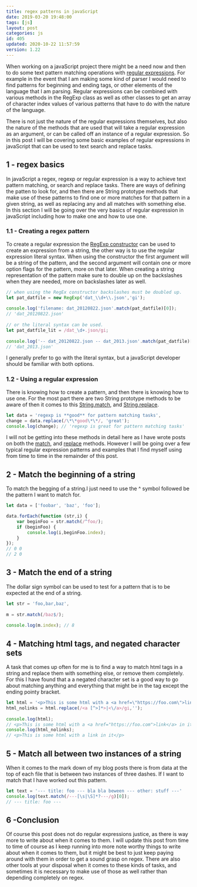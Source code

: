 ```yaml
---
title: regex patterns in javaScript
date: 2019-03-20 19:48:00
tags: [js]
layout: post
categories: js
id: 405
updated: 2020-10-22 11:57:59
version: 1.22
---
```


When working on a javaScript project there might be a need now and then to do some text pattern matching operations with [regular expressions](https://developer.mozilla.org/en-US/docs/Web/JavaScript/Guide/Regular_Expressions). For example in the event that I am making some kind of parser I would need to find patterns for beginning and ending tags, or other elements of the language that I am parsing. Regular expressions can be combined with various methods in the RegExp class as well as other classes to get an array of character index values of various patterns that have to do with the nature of the language.

There is not just the nature of the regular expressions themselves, but also the nature of the methods that are used that will take a regular expression as an argument, or can be called off an instance of a regular expression. So in this post I will be covering some basic examples of regular expressions in javaScript that can be used to text search and replace tasks.

<!-- more -->

## 1 - regex basics

In javaScript a regex, regexp or regular expression is a way to achieve text pattern matching, or search and replace tasks. There are ways of defining the patten to look for, and then there are String prototype methods that make use of these patterns to find one or more matches for that pattern in a given string, as well as replacing any and all matches with something else. In this section I will be going over the very basics of regular expression in javaScript including how to make one and how to use one.

### 1.1 - Creating a regex pattern

To create a regular expression the [RegExp constructor](https://developer.mozilla.org/en-US/docs/Web/JavaScript/Reference/Global_Objects/RegExp) can be used to create an expression from a string, the other way is to use the regular expression literal syntax. When using the constructor the first argument will be a string of the pattern, and the second argument will contain one or more option flags for the pattern, more on that later. When creating a string representation of the pattern make sure to double up on the backslashes when they are needed, more on backslashes later as well.

```js
// when using the RegEx constructor backslashes must be doubled up.
let pat_datfile = new RegExp('dat_\\d+\\.json','gi');
 
console.log('filename: dat_20120822.json'.match(pat_datfile)[0]);
// 'dat_20120822.json'
 
// or the literal syntax can be used.
let pat_datfile_lit = /dat_\d+.json/gi;
 
console.log('-- dat_20120822.json -- dat_2013.json'.match(pat_datfile)[1]);
// 'dat_2013.json'
```

I generally prefer to go with the literal syntax, but a javaScript developer should be familiar with both options.


### 1.2 - Using a regular expression

There is knowing how to create a pattern, and then there is knowing how to use one. For the most part there are two String prototype methods to be aware of then it comes to this [String.match](https://developer.mozilla.org/en-US/docs/Web/JavaScript/Reference/Global_Objects/String/match), and [String.replace](https://developer.mozilla.org/en-US/docs/Web/JavaScript/Reference/Global_Objects/String/replace). 

```js
let data = 'regexp is **good** for pattern matching tasks',
change = data.replace(/\*\*good\*\*/, 'great');
console.log(change); // 'regexp is great for pattern matching tasks'
```

I will not be getting into these methods in detail here as I have wrote posts on both the [match](/2019/04/06/js-regex/), and [replace](/2019/04/08/js-string-replace/) methods. However I will be going over a few typical regular expression patterns and examples that I find myself using from time to time in the remainder of this post.

## 2 - Match the beginning of a string

To match the begging of a string.I just need to use the ^ symbol followed be the pattern I want to match for.

```js
let data = ['foobar', 'baz', 'foo'];

data.forEach(function (str,i) {
    var beginFoo = str.match(/^foo/);
    if (beginFoo) {
        console.log(i,beginFoo.index);
    }
});
// 0 0
// 2 0

```

## 3 - Match the end of a string

The dollar sign symbol can be used to test for a pattern that is to be expected at the end of a string.
```js
let str = 'foo,bar,baz',
 
m = str.match(/baz$/);
 
console.log(m.index); // 8
```

## 4 - Matching html tags, and negated character sets

A task that comes up often for me is to find a way to match html tags in a string and replace them with something else, or remove them completely. For this I have found that a a negated character set is a good way to go about matching anything and everything that might be in the tag except the ending pointy bracket.

```js
let html = '<p>This is some html with a <a href=\"https://foo.com\">link<\/a> in it<\/p>',
html_nolinks = html.replace(/<a [^>]*>|<\/a>/gi,'');
 
console.log(html);
// <p>This is some html with a <a href="https://foo.com">link</a> in it</p>
console.log(html_nolinks);
// <p>This is some html with a link in it</p>
```

## 5 - Match all between two instances of a string

When it comes to the mark down of my blog posts there is from data at the top of each file that is between two instances of three dashes. If I want to match that I have worked out this pattern.

```js
let text = '--- title: foo --- bla bla beween --- other: stuff ---'
console.log(text.match(/---[\s|\S]*?---/g)[0]);
// --- title: foo ---
```

## 6 -Conclusion

Of course this post does not do regular expressions justice, as there is way more to write about when it comes to them. I will update this post from time to time of course as I keep running into more note worthy things to write about when it comes to them, but it might be best to just keep paying around with them in order to get a sound grasp on regex. There are also other tools at your disposal when it comes to these kinds of tasks, and sometimes it is necessary to make use of those as well rather than depending completely on regex.

